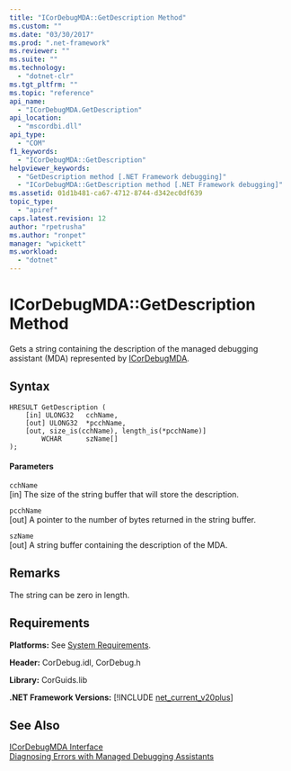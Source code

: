 ```yaml
---
title: "ICorDebugMDA::GetDescription Method"
ms.custom: ""
ms.date: "03/30/2017"
ms.prod: ".net-framework"
ms.reviewer: ""
ms.suite: ""
ms.technology: 
  - "dotnet-clr"
ms.tgt_pltfrm: ""
ms.topic: "reference"
api_name: 
  - "ICorDebugMDA.GetDescription"
api_location: 
  - "mscordbi.dll"
api_type: 
  - "COM"
f1_keywords: 
  - "ICorDebugMDA::GetDescription"
helpviewer_keywords: 
  - "GetDescription method [.NET Framework debugging]"
  - "ICorDebugMDA::GetDescription method [.NET Framework debugging]"
ms.assetid: 01d1b481-ca67-4712-8744-d342ec0df639
topic_type: 
  - "apiref"
caps.latest.revision: 12
author: "rpetrusha"
ms.author: "ronpet"
manager: "wpickett"
ms.workload: 
  - "dotnet"
---
```

# ICorDebugMDA::GetDescription Method
Gets a string containing the description of the managed debugging assistant (MDA) represented by [ICorDebugMDA](../../../../docs/framework/unmanaged-api/debugging/icordebugmda-interface.md).  
  
## Syntax  
  
```  
HRESULT GetDescription (  
    [in] ULONG32   cchName,  
    [out] ULONG32  *pcchName,  
    [out, size_is(cchName), length_is(*pcchName)]  
        WCHAR      szName[]  
);  
```  
  
#### Parameters  
 `cchName`  
 [in] The size of the string buffer that will store the description.  
  
 `pcchName`  
 [out] A pointer to the number of bytes returned in the string buffer.  
  
 `szName`  
 [out] A string buffer containing the description of the MDA.  
  
## Remarks  
 The string can be zero in length.  
  
## Requirements  
 **Platforms:** See [System Requirements](../../../../docs/framework/get-started/system-requirements.md).  
  
 **Header:** CorDebug.idl, CorDebug.h  
  
 **Library:** CorGuids.lib  
  
 **.NET Framework Versions:** [!INCLUDE [net_current_v20plus](../../../../includes/net-current-v20plus-md.md)]  
  
## See Also  
 [ICorDebugMDA Interface](../../../../docs/framework/unmanaged-api/debugging/icordebugmda-interface.md)  
 [Diagnosing Errors with Managed Debugging Assistants](../../../../docs/framework/debug-trace-profile/diagnosing-errors-with-managed-debugging-assistants.md)
